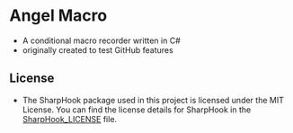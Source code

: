 # Angel Macro
- A conditional macro recorder written in C#
- originally created to test GitHub features

## License
- The SharpHook package used in this project is licensed under the MIT License. You can find the license details for SharpHook in the [SharpHook_LICENSE](SharpHook_LICENSE) file.
